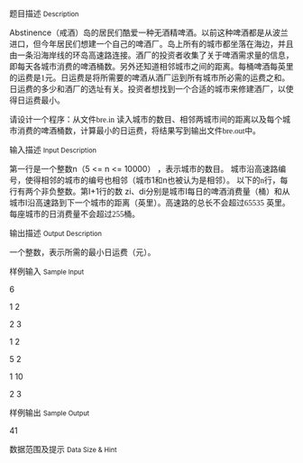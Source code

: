 <div class="panel panel-default">
<div class="area-title">
<span>
题目描述
<small>Description</small>
</span></div>
<div class="panel-body">

<p>Abstinence（戒酒）岛的居民们酷爱一种无酒精啤酒。以前这种啤酒都是从波兰进口，但今年居民们想建一个自己的啤酒厂。岛上所有的城市都坐落在海边，并且由一条沿海岸线的环岛高速路连接。酒厂的投资者收集了关于啤酒需求量的信息，即每天各城市消费的啤酒桶数。另外还知道相邻城市之间的距离。每桶啤酒每英里的运费是<span style="font-family: 'Times New Roman';">1</span><span style="">元。日运费是将所需要的啤酒从酒厂运到所有城市所必需的运费之和。日运费的多少和酒厂的选址有关。投资者想找到一个合适的城市来修建酒厂，以使得日运费最小。</span></p>
<p>请设计一个程序：从文件<span style="font-family: 'Times New Roman';">bre.in</span> 读入城市的数目、相邻两城市间的距离以及每个城市消费的啤酒桶数，计算最小的日运费，将结果写到输出文件<span style="font-family: 'Times New Roman';">bre.out</span><span style="">中。</span></p>

</div>
</div>

<div class="panel panel-default">
<div class="area-title">
<span>
输入描述
<small>Input Description</small>
</span></div>
<div class="panel-body">
<p>第一行是一个整数n（5 &lt;= n &lt;= 10000） ，表示城市的数目。 城市沿高速路编号，使得相邻的城市的编号也相邻（城市1和n也被认为是相邻）。 以下的<span style="font-family: 'Times New Roman';">n</span><span style="">行，每行有两个非负整数。第</span>I+1<span style="">行的数</span> zi、di分别是城市I每日的啤酒消费量（桶）和从城市I沿高速路到下一个城市的距离（英里）。高速路的总长不会超过<span style="font-family: 'Times New Roman';">65535</span> 英里。每座城市的日消费量不会超过<span style="font-family: 'Times New Roman';">255</span><span style="">桶。</span></p>

</div>
</div>
<div  class="panel panel-default">
<div class="area-title">
<span>
输出描述
<small>Output Description</small>
</span></div>
<div class="panel-body">

<p class="p0">一个整数，表示所需的最小日运费（元）。</p>

</div>
</div>


<div class="panel panel-default">
<div class="area-title">
<span>
样例输入
<small>Sample Input</small>
</span></div>
<div class="panel-body">
<p>6</p>
<p>1 2</p>
<p>2 3</p>
<p>1 2</p>
<p>5 2</p>
<p>1 10</p>
<p>2 3</p>

</div>
</div>

<div class="panel panel-default">
<div class="area-title">
<span>
样例输出
<small>Sample Output</small>
</span></div>
<div class="panel-body">
<p>41</p>

</div>
</div>

<div class="panel panel-default">
<div class="area-title">
<span>
数据范围及提示
<small>Data Size & Hint</small>
</span></div>
<div class="panel-body">

</div>
</div>